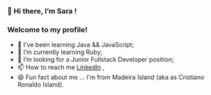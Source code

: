 ### 👋 Hi there, I’m Sara !
### Welcome to my profile!

- 👀 I've been learning Java && JavaScript;
- 🌱 I’m currently learning Ruby;
- 💞️ I’m looking for a Junior Fullstack Developer position;
- 📫 How to reach me [LinkedIn](https://www.linkedin.com/in/sararelva/) , 
- 😄 Fun fact about me ... I'm from Madeira Island (aka as Cristiano Ronaldo Island).
